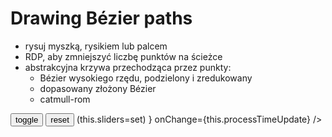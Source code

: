 # Drawing Bézier paths

- rysuj myszką, rysikiem lub palcem
- RDP, aby zmniejszyć liczbę punktów na ścieżce
- abstrakcyjna krzywa przechodząca przez punkty:
  - Bézier wysokiego rzędu, podzielony i zredukowany
  - dopasowany złożony Bézier
  - catmull-rom

<div class="figure">
  <Graphic title="Dopasowanie krzywej Béziera" setup={this.setup} draw={this.draw} onClick={this.onClick}>
    <button onClick={this.toggle}>toggle</button>
    <button onClick={this.reset}>reset</button>
    <SliderSet ref={ set => (this.sliders=set) } onChange={this.processTimeUpdate} />
  </Graphic>
</div>

